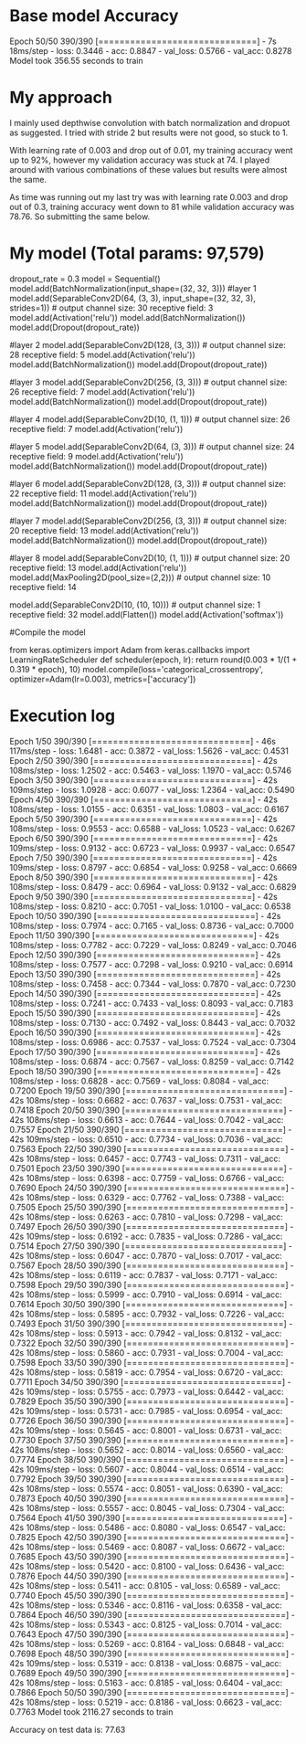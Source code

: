 # Base model Accuracy

Epoch 50/50
390/390 [==============================] - 7s 18ms/step - loss: 0.3446 - acc: 0.8847 - val_loss: 0.5766 - val_acc: 0.8278
Model took 356.55 seconds to train

# My approach
I mainly used depthwise convolution with batch normalization and dropuot as suggested. I tried with stride 2 but results were not good, so stuck to 1.

With learning rate of 0.003 and drop out of 0.01, my training accuracy went up to 92%, however my validation accuracy was stuck at 74. I played around with various combinations of these values but results were almost the same.

As time was running out my last try was with learning rate 0.003 and drop out of 0.3, training accuracy went down to 81 while validation accuracy was 78.76. So submitting the same below.

# My model (Total params: 97,579)
dropout_rate = 0.3
model = Sequential()
model.add(BatchNormalization(input_shape=(32, 32, 3)))
#layer 1 
model.add(SeparableConv2D(64, (3, 3), input_shape=(32, 32, 3), strides=1)) # output channel size: 30 receptive field: 3
model.add(Activation('relu'))
model.add(BatchNormalization())
model.add(Dropout(dropout_rate))

#layer 2
model.add(SeparableConv2D(128, (3, 3))) # output channel size: 28 receptive field: 5
model.add(Activation('relu'))
model.add(BatchNormalization())
model.add(Dropout(dropout_rate))

#layer 3
model.add(SeparableConv2D(256, (3, 3))) # output channel size: 26 receptive field: 7
model.add(Activation('relu'))
model.add(BatchNormalization())
model.add(Dropout(dropout_rate))

#layer 4
model.add(SeparableConv2D(10, (1, 1))) # output channel size: 26 receptive field: 7 
model.add(Activation('relu'))


#layer 5
model.add(SeparableConv2D(64, (3, 3))) # output channel size: 24 receptive field: 9
model.add(Activation('relu'))
model.add(BatchNormalization())
model.add(Dropout(dropout_rate))

#layer 6
model.add(SeparableConv2D(128, (3, 3))) # output channel size: 22 receptive field: 11
model.add(Activation('relu'))
model.add(BatchNormalization())
model.add(Dropout(dropout_rate))

#layer 7
model.add(SeparableConv2D(256, (3, 3))) # output channel size: 20 receptive field: 13
model.add(Activation('relu'))
model.add(BatchNormalization())
model.add(Dropout(dropout_rate))

#layer 8
model.add(SeparableConv2D(10, (1, 1))) # output channel size: 20 receptive field: 13
model.add(Activation('relu'))
model.add(MaxPooling2D(pool_size=(2,2))) # output channel size: 10 receptive field: 14

model.add(SeparableConv2D(10, (10, 10))) # output channel size: 1 receptive field: 32
model.add(Flatten())
model.add(Activation('softmax'))

#Compile the model

from keras.optimizers import Adam
from keras.callbacks import LearningRateScheduler
def scheduler(epoch, lr):
  return round(0.003 * 1/(1 + 0.319 * epoch), 10)
model.compile(loss='categorical_crossentropy', optimizer=Adam(lr=0.003), metrics=['accuracy'])

# Execution log

Epoch 1/50
390/390 [==============================] - 46s 117ms/step - loss: 1.6481 - acc: 0.3872 - val_loss: 1.5626 - val_acc: 0.4531
Epoch 2/50
390/390 [==============================] - 42s 108ms/step - loss: 1.2502 - acc: 0.5463 - val_loss: 1.1970 - val_acc: 0.5746
Epoch 3/50
390/390 [==============================] - 42s 109ms/step - loss: 1.0928 - acc: 0.6077 - val_loss: 1.2364 - val_acc: 0.5490
Epoch 4/50
390/390 [==============================] - 42s 108ms/step - loss: 1.0155 - acc: 0.6351 - val_loss: 1.0803 - val_acc: 0.6167
Epoch 5/50
390/390 [==============================] - 42s 108ms/step - loss: 0.9553 - acc: 0.6588 - val_loss: 1.0523 - val_acc: 0.6267
Epoch 6/50
390/390 [==============================] - 42s 109ms/step - loss: 0.9132 - acc: 0.6723 - val_loss: 0.9937 - val_acc: 0.6547
Epoch 7/50
390/390 [==============================] - 42s 109ms/step - loss: 0.8797 - acc: 0.6854 - val_loss: 0.9258 - val_acc: 0.6669
Epoch 8/50
390/390 [==============================] - 42s 108ms/step - loss: 0.8479 - acc: 0.6964 - val_loss: 0.9132 - val_acc: 0.6829
Epoch 9/50
390/390 [==============================] - 42s 108ms/step - loss: 0.8210 - acc: 0.7051 - val_loss: 1.0100 - val_acc: 0.6538
Epoch 10/50
390/390 [==============================] - 42s 108ms/step - loss: 0.7974 - acc: 0.7165 - val_loss: 0.8736 - val_acc: 0.7000
Epoch 11/50
390/390 [==============================] - 42s 108ms/step - loss: 0.7782 - acc: 0.7229 - val_loss: 0.8249 - val_acc: 0.7046
Epoch 12/50
390/390 [==============================] - 42s 108ms/step - loss: 0.7577 - acc: 0.7298 - val_loss: 0.9210 - val_acc: 0.6914
Epoch 13/50
390/390 [==============================] - 42s 108ms/step - loss: 0.7458 - acc: 0.7344 - val_loss: 0.7870 - val_acc: 0.7230
Epoch 14/50
390/390 [==============================] - 42s 108ms/step - loss: 0.7241 - acc: 0.7433 - val_loss: 0.8093 - val_acc: 0.7183
Epoch 15/50
390/390 [==============================] - 42s 108ms/step - loss: 0.7130 - acc: 0.7492 - val_loss: 0.8443 - val_acc: 0.7032
Epoch 16/50
390/390 [==============================] - 42s 108ms/step - loss: 0.6986 - acc: 0.7537 - val_loss: 0.7524 - val_acc: 0.7304
Epoch 17/50
390/390 [==============================] - 42s 108ms/step - loss: 0.6874 - acc: 0.7567 - val_loss: 0.8259 - val_acc: 0.7142
Epoch 18/50
390/390 [==============================] - 42s 108ms/step - loss: 0.6828 - acc: 0.7569 - val_loss: 0.8084 - val_acc: 0.7200
Epoch 19/50
390/390 [==============================] - 42s 108ms/step - loss: 0.6682 - acc: 0.7637 - val_loss: 0.7531 - val_acc: 0.7418
Epoch 20/50
390/390 [==============================] - 42s 108ms/step - loss: 0.6613 - acc: 0.7644 - val_loss: 0.7042 - val_acc: 0.7557
Epoch 21/50
390/390 [==============================] - 42s 109ms/step - loss: 0.6510 - acc: 0.7734 - val_loss: 0.7036 - val_acc: 0.7563
Epoch 22/50
390/390 [==============================] - 42s 108ms/step - loss: 0.6457 - acc: 0.7743 - val_loss: 0.7311 - val_acc: 0.7501
Epoch 23/50
390/390 [==============================] - 42s 108ms/step - loss: 0.6398 - acc: 0.7759 - val_loss: 0.6766 - val_acc: 0.7690
Epoch 24/50
390/390 [==============================] - 42s 108ms/step - loss: 0.6329 - acc: 0.7762 - val_loss: 0.7388 - val_acc: 0.7505
Epoch 25/50
390/390 [==============================] - 42s 108ms/step - loss: 0.6263 - acc: 0.7810 - val_loss: 0.7298 - val_acc: 0.7497
Epoch 26/50
390/390 [==============================] - 42s 109ms/step - loss: 0.6192 - acc: 0.7835 - val_loss: 0.7286 - val_acc: 0.7514
Epoch 27/50
390/390 [==============================] - 42s 108ms/step - loss: 0.6047 - acc: 0.7870 - val_loss: 0.7017 - val_acc: 0.7567
Epoch 28/50
390/390 [==============================] - 42s 108ms/step - loss: 0.6119 - acc: 0.7837 - val_loss: 0.7171 - val_acc: 0.7598
Epoch 29/50
390/390 [==============================] - 42s 108ms/step - loss: 0.5999 - acc: 0.7910 - val_loss: 0.6914 - val_acc: 0.7614
Epoch 30/50
390/390 [==============================] - 42s 108ms/step - loss: 0.5895 - acc: 0.7932 - val_loss: 0.7226 - val_acc: 0.7493
Epoch 31/50
390/390 [==============================] - 42s 108ms/step - loss: 0.5913 - acc: 0.7942 - val_loss: 0.8132 - val_acc: 0.7322
Epoch 32/50
390/390 [==============================] - 42s 108ms/step - loss: 0.5860 - acc: 0.7931 - val_loss: 0.7004 - val_acc: 0.7598
Epoch 33/50
390/390 [==============================] - 42s 108ms/step - loss: 0.5819 - acc: 0.7954 - val_loss: 0.6720 - val_acc: 0.7711
Epoch 34/50
390/390 [==============================] - 42s 109ms/step - loss: 0.5755 - acc: 0.7973 - val_loss: 0.6442 - val_acc: 0.7829
Epoch 35/50
390/390 [==============================] - 42s 109ms/step - loss: 0.5731 - acc: 0.7985 - val_loss: 0.6954 - val_acc: 0.7726
Epoch 36/50
390/390 [==============================] - 42s 109ms/step - loss: 0.5645 - acc: 0.8001 - val_loss: 0.6731 - val_acc: 0.7730
Epoch 37/50
390/390 [==============================] - 42s 108ms/step - loss: 0.5652 - acc: 0.8014 - val_loss: 0.6560 - val_acc: 0.7774
Epoch 38/50
390/390 [==============================] - 42s 109ms/step - loss: 0.5607 - acc: 0.8044 - val_loss: 0.6514 - val_acc: 0.7792
Epoch 39/50
390/390 [==============================] - 42s 108ms/step - loss: 0.5574 - acc: 0.8051 - val_loss: 0.6390 - val_acc: 0.7873
Epoch 40/50
390/390 [==============================] - 42s 108ms/step - loss: 0.5557 - acc: 0.8045 - val_loss: 0.7304 - val_acc: 0.7564
Epoch 41/50
390/390 [==============================] - 42s 108ms/step - loss: 0.5486 - acc: 0.8080 - val_loss: 0.6547 - val_acc: 0.7825
Epoch 42/50
390/390 [==============================] - 42s 108ms/step - loss: 0.5469 - acc: 0.8087 - val_loss: 0.6672 - val_acc: 0.7685
Epoch 43/50
390/390 [==============================] - 42s 108ms/step - loss: 0.5420 - acc: 0.8100 - val_loss: 0.6436 - val_acc: 0.7876
Epoch 44/50
390/390 [==============================] - 42s 108ms/step - loss: 0.5411 - acc: 0.8105 - val_loss: 0.6589 - val_acc: 0.7740
Epoch 45/50
390/390 [==============================] - 42s 108ms/step - loss: 0.5346 - acc: 0.8116 - val_loss: 0.6358 - val_acc: 0.7864
Epoch 46/50
390/390 [==============================] - 42s 108ms/step - loss: 0.5343 - acc: 0.8125 - val_loss: 0.7014 - val_acc: 0.7643
Epoch 47/50
390/390 [==============================] - 42s 108ms/step - loss: 0.5269 - acc: 0.8164 - val_loss: 0.6848 - val_acc: 0.7698
Epoch 48/50
390/390 [==============================] - 42s 109ms/step - loss: 0.5319 - acc: 0.8138 - val_loss: 0.6875 - val_acc: 0.7689
Epoch 49/50
390/390 [==============================] - 42s 108ms/step - loss: 0.5163 - acc: 0.8185 - val_loss: 0.6404 - val_acc: 0.7866
Epoch 50/50
390/390 [==============================] - 42s 108ms/step - loss: 0.5219 - acc: 0.8186 - val_loss: 0.6623 - val_acc: 0.7763
Model took 2116.27 seconds to train

Accuracy on test data is: 77.63
